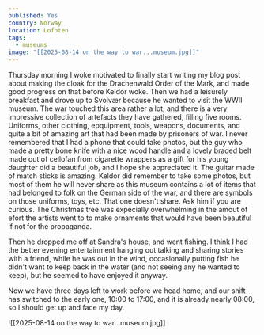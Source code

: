 ```yaml
---
published: Yes
country: Norway
location: Lofoten
tags:
  - museums
image: "[[2025-08-14 on the way to war...museum.jpg]]"
---
```

Thursday morning I woke motivated to finally start writing my blog post about making the cloak for the Drachenwald Order of the Mark, and made good progress on that before Keldor woke.
Then we had a leisurely breakfast and drove up to Svolvær because he wanted to visit the WWII museum. The war touched this area rather a lot, and there is a very impressive collection of artefacts they have gathered, filling five rooms. Uniforms, other clothing, epquipment, tools, weapons, documents, and quite a bit of amazing art that had been made by prisoners of war. I never remembered that I had a phone that could take photos, but the guy who made a pretty bone knife with a nice wood handle and a lovely braded belt made out of cellofan from cigarette wrappers as a gift for his young daughter did a beautiful job, and I hope she appreciated it. The guitar made of match sticks is amazing. 
Keldor did remember to take some photos, but most of them he will never share as this museum contains a lot of items that had belonged to folk on the German side of the war, and there are symbols on those uniforms, toys, etc. That one doesn't share. Ask him if you are curious. The Christmas tree was expecially overwhelming in the amout of efort the artists went to to make ornaments that would have been beautiful if not for the propaganda. 

Then he dropped me off at Sandra's house, and went fishing. I think I had the better evening entertainment hanging out talking and sharing stories with a friend, while he was out in the wind, occasionally putting fish he didn't want to keep back in the water (and not seeing any he wanted to keep), but he seemed to have enjoyed it anyway. 

Now we have three days left to work before we head home, and our shift has switched to the early one, 10:00 to 17:00, and it is already nearly 08:00, so I should get up and face my day.

![[2025-08-14 on the way to war...museum.jpg]]
